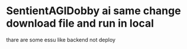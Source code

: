 # SentientAGIDobby  ai same change download file and run in local 
thare are some essu like backend not deploy 
